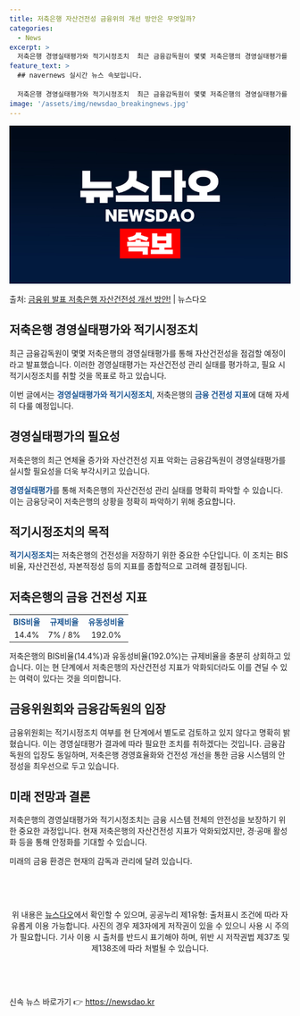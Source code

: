 ```yaml
---
title: 저축은행 자산건전성 금융위의 개선 방안은 무엇일까?
categories:
  - News
excerpt: >
  저축은행 경영실태평가와 적기시정조치  최근 금융감독원이 몇몇 저축은행의 경영실태평가를 통해 자산건전성을 점검…
feature_text: >
  ## navernews 실시간 뉴스 속보입니다.

  저축은행 경영실태평가와 적기시정조치  최근 금융감독원이 몇몇 저축은행의 경영실태평가를 통해 자산건전성을 점검…
image: '/assets/img/newsdao_breakingnews.jpg'
---
```


![뉴스다오 속보](/assets/img/newsdao_breakingnews.jpg)

<p>출처: <a href="https://newsdao.kr/4285" rel="dofollow">금융위 발표 저축은행 자산건전성 개선 방안!</a> | 뉴스다오</p>

<h2 data-ke-size="size26">저축은행 경영실태평가와 적기시정조치</h2>
<p data-ke-size="size16">최근 금융감독원이 몇몇 저축은행의 경영실태평가를 통해 자산건전성을 점검할 예정이라고 발표했습니다. 이러한 경영실태평가는 자산건전성 관리 실태를 평가하고, 필요 시 적기시정조치를 취할 것을 목표로 하고 있습니다.</p>
<p data-ke-size="size16">이번 글에서는 <b><span style="color: #1a5490;">경영실태평가와 적기시정조치</span></b>, 저축은행의 <b><span style="color: #1a5490;">금융 건전성 지표</span></b>에 대해 자세히 다룰 예정입니다.</p>

<h2 data-ke-size="size26">경영실태평가의 필요성</h2>
<p data-ke-size="size16">저축은행의 최근 연체율 증가와 자산건전성 지표 악화는 금융감독원이 경영실태평가를 실시할 필요성을 더욱 부각시키고 있습니다.</p>
<p data-ke-size="size16"><b><span style="color: #1a5490;">경영실태평가</span></b>를 통해 저축은행의 자산건전성 관리 실태를 명확히 파악할 수 있습니다. 이는 금융당국이 저축은행의 상황을 정확히 파악하기 위해 중요합니다.</p>

<h2 data-ke-size="size26">적기시정조치의 목적</h2>
<p data-ke-size="size16"><b><span style="color: #1a5490;">적기시정조치</span></b>는 저축은행의 건전성을 저장하기 위한 중요한 수단입니다. 이 조치는 BIS비율, 자산건전성, 자본적정성 등의 지표를 종합적으로 고려해 결정됩니다.</p>

<h2 data-ke-size="size26">저축은행의 금융 건전성 지표</h2>
<table>
  <tr>
    <td style="text-align: center; height: 17px;"><b><span style="color: #1a5490;">BIS비율</span></b></td>
    <td style="text-align: center; height: 17px;"><b><span style="color: #1a5490;">규제비율</span></b></td>
    <td style="text-align: center; height: 17px;"><b><span style="color: #1a5490;">유동성비율</span></b></td>
  </tr>
  <tr>
    <td style="text-align: center; height: 17px;">14.4%</td>
    <td style="text-align: center; height: 17px;">7% / 8%</td>
    <td style="text-align: center; height: 17px;">192.0%</td>
  </tr>
</table>
<p data-ke-size="size16">저축은행의 BIS비율(14.4%)과 유동성비율(192.0%)는 규제비율을 충분히 상회하고 있습니다. 이는 현 단계에서 저축은행의 자산건전성 지표가 악화되더라도 이를 견딜 수 있는 여력이 있다는 것을 의미합니다.</p>

<h2 data-ke-size="size26">금융위원회와 금융감독원의 입장</h2>
<p data-ke-size="size16">금융위원회는 적기시정조치 여부를 현 단계에서 별도로 검토하고 있지 않다고 명확히 밝혔습니다. 이는 경영실태평가 결과에 따라 필요한 조치를 취하겠다는 것입니다. 금융감독원의 입장도 동일하며, 저축은행 경영효율화와 건전성 개선을 통한 금융 시스템의 안정성을 최우선으로 두고 있습니다.</p>

<h2 data-ke-size="size26">미래 전망과 결론</h2>
<p data-ke-size="size16">저축은행의 경영실태평가와 적기시정조치는 금융 시스템 전체의 안전성을 보장하기 위한 중요한 과정입니다. 현재 저축은행의 자산건전성 지표가 악화되었지만, 경·공매 활성화 등을 통해 안정화를 기대할 수 있습니다.</p>
<p data-ke-size="size16">미래의 금융 환경은 현재의 감독과 관리에 달려 있습니다.</p>

<p data-ke-size="size16">&nbsp;</p>
<p data-ke-size="size16">&nbsp;</p>
<div style="text-align: center;">위 내용은 <a href="https://newsdao.kr/4285">뉴스다오</a>에서 확인할 수 있으며, 공공누리 제1유형: 출처표시 조건에 따라 자유롭게 이용 가능합니다. 사진의 경우 제3자에게 저작권이 있을 수 있으니 사용 시 주의가 필요합니다. 기사 이용 시 출처를 반드시 표기해야 하며, 위반 시 저작권법 제37조 및 제138조에 따라 처벌될 수 있습니다.</div>
<p data-ke-size="size16">&nbsp;</p>
<p data-ke-size="size16">&nbsp;</p> 

신속 뉴스 바로가기 👉 <a href="https://newsdao.kr" rel="dofollow">https://newsdao.kr</a>


